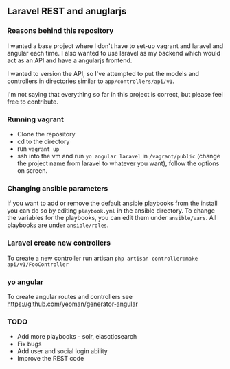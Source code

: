 ## Laravel REST and anuglarjs

### Reasons behind this repository 

I wanted a base project where I don't have to set-up vagrant and laravel and angular each time. I also wanted to use laravel as my backend which would act as an API and have a angularjs frontend.

I wanted to version the API, so I've attempted to put the models and controllers in directories similar to ```app/controllers/api/v1```.

I'm not saying that everything so far in this project is correct, but please feel free to contribute.

### Running vagrant

* Clone the repository
* cd to the directory
* run ```vagrant up```
* ssh into the vm and run ```yo angular laravel``` in ```/vagrant/public``` (change the project name from laravel to whatever you want), follow the options on screen.

### Changing ansible parameters

If you want to add or remove the default ansible playbooks from the install you can do so by editing ```playbook.yml``` in the ansible directory.
To change the variables for the playbooks, you can edit them under ```ansible/vars```.
All playbooks are under ```ansible/roles```.

### Laravel create new controllers

To create a new controller run artisan ```php artisan controller:make api/v1/FooController```

### yo angular

To create angular routes and controllers see https://github.com/yeoman/generator-angular

### TODO

* Add more playbooks - solr, elascticsearch
* Fix bugs
* Add user and social login ability
* Improve the REST code 
